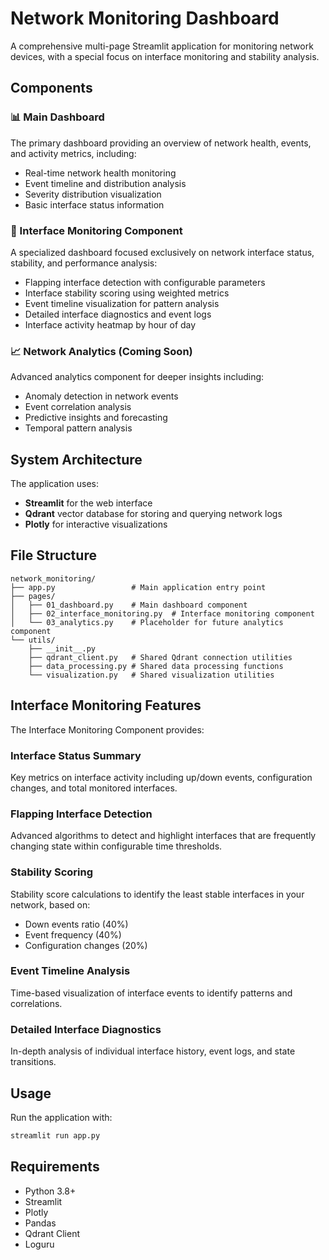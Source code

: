 # Network Monitoring Dashboard

A comprehensive multi-page Streamlit application for monitoring network devices, with a special focus on interface monitoring and stability analysis.

## Components

### 📊 Main Dashboard
The primary dashboard providing an overview of network health, events, and activity metrics, including:
- Real-time network health monitoring
- Event timeline and distribution analysis
- Severity distribution visualization
- Basic interface status information

### 🔌 Interface Monitoring Component
A specialized dashboard focused exclusively on network interface status, stability, and performance analysis:
- Flapping interface detection with configurable parameters
- Interface stability scoring using weighted metrics
- Event timeline visualization for pattern analysis
- Detailed interface diagnostics and event logs
- Interface activity heatmap by hour of day

### 📈 Network Analytics (Coming Soon)
Advanced analytics component for deeper insights including:
- Anomaly detection in network events
- Event correlation analysis
- Predictive insights and forecasting
- Temporal pattern analysis

## System Architecture

The application uses:
- **Streamlit** for the web interface
- **Qdrant** vector database for storing and querying network logs
- **Plotly** for interactive visualizations

## File Structure

```
network_monitoring/
├── app.py                 # Main application entry point
├── pages/
│   ├── 01_dashboard.py    # Main dashboard component
│   ├── 02_interface_monitoring.py  # Interface monitoring component
│   └── 03_analytics.py    # Placeholder for future analytics component
└── utils/
    ├── __init__.py
    ├── qdrant_client.py   # Shared Qdrant connection utilities
    ├── data_processing.py # Shared data processing functions
    └── visualization.py   # Shared visualization utilities
```

## Interface Monitoring Features

The Interface Monitoring Component provides:

### Interface Status Summary
Key metrics on interface activity including up/down events, configuration changes, and total monitored interfaces.

### Flapping Interface Detection
Advanced algorithms to detect and highlight interfaces that are frequently changing state within configurable time thresholds.

### Stability Scoring
Stability score calculations to identify the least stable interfaces in your network, based on:
- Down events ratio (40%)
- Event frequency (40%)
- Configuration changes (20%)

### Event Timeline Analysis
Time-based visualization of interface events to identify patterns and correlations.

### Detailed Interface Diagnostics
In-depth analysis of individual interface history, event logs, and state transitions.

## Usage

Run the application with:

```bash
streamlit run app.py
```

## Requirements

- Python 3.8+
- Streamlit
- Plotly
- Pandas
- Qdrant Client
- Loguru
